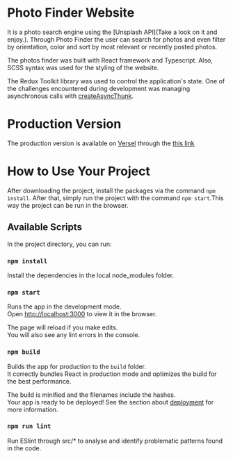 # Photo Finder Website

It is a photo search engine using the [Unsplash API](Take a look on it and enjoy.). Through Photo Finder the user can search for photos and even filter by orientation, color and sort by most relevant or recently posted photos.

The photos finder was built with React framework and Typescript. Also, SCSS syntax was used for the styling of the website.

The Redux Toolkit library was used to control the application's state. One of the challenges encountered during development was managing asynchronous calls with [createAsyncThunk](https://redux.js.org/tutorials/fundamentals/part-6-async-logic#using-the-redux-thunk-middleware).

# Production Version

The production version is available on [Versel](https://vercel.com/) through the [this link](https://photo-search-tool.vercel.app/)

# How to Use Your Project

After downloading the project, install the packages via the command `npm install`. After that, simply run the project with the command `npm start`.This way the project can be run in the browser.

## Available Scripts

In the project directory, you can run:

### `npm install`

Install the dependencies in the local node_modules folder.

### `npm start`

Runs the app in the development mode.\
Open [http://localhost:3000](http://localhost:3000) to view it in the browser.

The page will reload if you make edits.\
You will also see any lint errors in the console.

### `npm build`

Builds the app for production to the `build` folder.\
It correctly bundles React in production mode and optimizes the build for the best performance.

The build is minified and the filenames include the hashes.\
Your app is ready to be deployed!
See the section about [deployment](https://facebook.github.io/create-react-app/docs/deployment) for more information.

### `npm run lint`

Run ESlint through src/* to analyse and identify problematic patterns found in the code.


